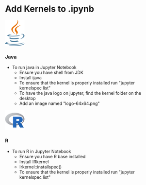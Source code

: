 # Add Kernels to .ipynb

!["Java"](./images/Java-64x64.png)
### Java
- To run java in Jupyter Notebook
	- Ensure you have shell from JDK
	- Install ijava
	- To ensure that the kernel is properly installed run "jupyter kernelspec list"
	- To have the java logo on jupyter, find the kernel folder on the desktop
	- Add an image named "logo-64x64.png"



!["R"](./images/R-64x64.png)
### R
- To run R in Jupyter Notebook
	- Ensure you have R base installed
	- Install IRkernel
	- Irkernel::installspec()
	- To ensure that the kernel is properly installed run "jupyter kernelspec list"
